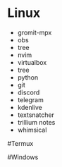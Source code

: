 # Linux 

- gromit-mpx
- obs
- tree
- nvim
- virtualbox
- tree
- python
- git
- discord
- telegram
- kdenlive
- textsnatcher
- trillium notes
- whimsical

#Termux


#Windows
